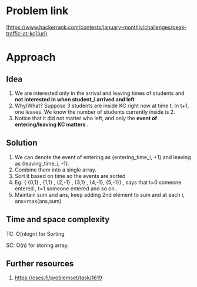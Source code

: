 # Problem link
[https://www.hackerrank.com/contests/january-monthly/challenges/peak-traffic-at-kc](url)
# Approach

## Idea
1. We are interested only in the arrival and leaving times of students and **not interested in when student_i arrived and left**
2. Why/What? Suppose 3 students are inside KC right now at time t. In t+1, one leaves. We know the number of students currently inside is 2.
3. Notice that it did not matter who left, and only the **event of entering/leaving KC matters** .

## Solution
1. We can denote the event of entering as {entering_time_i, +1} and leaving as {leaving_time_i, -1}.
2. Combine them into a single array.
3. Sort it based on time so the events are sorted
4. Eg. { {0,1} , {1,1} , {2,-1} , {3,1} , {4,-1}, {5,-1}} , says that t=0 someone entered , t=1 someone entered and so on..
5. Maintain sum and ans, keep adding 2nd element to sum and at each i, ans=max(ans,sum)


## Time and space complexity

TC: O(nlogn) for Sorting

SC: O(n) for storing array.

## Further resources

1. https://cses.fi/problemset/task/1619
   

